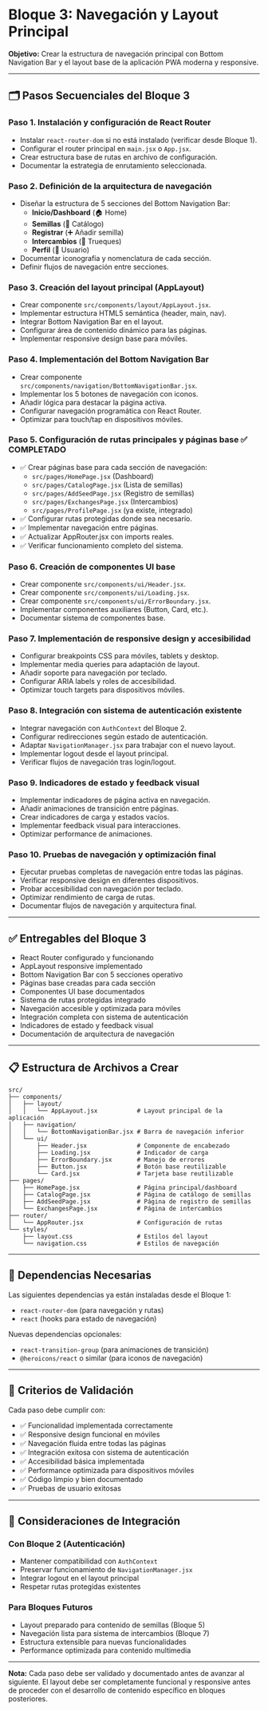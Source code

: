 # Bloque 3: Navegación y Layout Principal

**Objetivo:** Crear la estructura de navegación principal con Bottom Navigation Bar y el layout base de la aplicación PWA moderna y responsive.

---

## 🗂️ Pasos Secuenciales del Bloque 3

### Paso 1. Instalación y configuración de React Router
- Instalar `react-router-dom` si no está instalado (verificar desde Bloque 1).
- Configurar el router principal en `main.jsx` o `App.jsx`.
- Crear estructura base de rutas en archivo de configuración.
- Documentar la estrategia de enrutamiento seleccionada.

### Paso 2. Definición de la arquitectura de navegación
- Diseñar la estructura de 5 secciones del Bottom Navigation Bar:
  - **Inicio/Dashboard** (🏠 Home)
  - **Semillas** (🌱 Catálogo)
  - **Registrar** (➕ Añadir semilla)
  - **Intercambios** (🔄 Trueques)
  - **Perfil** (👤 Usuario)
- Documentar iconografía y nomenclatura de cada sección.
- Definir flujos de navegación entre secciones.

### Paso 3. Creación del layout principal (AppLayout)
- Crear componente `src/components/layout/AppLayout.jsx`.
- Implementar estructura HTML5 semántica (header, main, nav).
- Integrar Bottom Navigation Bar en el layout.
- Configurar área de contenido dinámico para las páginas.
- Implementar responsive design base para móviles.

### Paso 4. Implementación del Bottom Navigation Bar
- Crear componente `src/components/navigation/BottomNavigationBar.jsx`.
- Implementar los 5 botones de navegación con iconos.
- Añadir lógica para destacar la página activa.
- Configurar navegación programática con React Router.
- Optimizar para touch/tap en dispositivos móviles.

### Paso 5. Configuración de rutas principales y páginas base ✅ COMPLETADO
- ✅ Crear páginas base para cada sección de navegación:
  - `src/pages/HomePage.jsx` (Dashboard)
  - `src/pages/CatalogPage.jsx` (Lista de semillas)
  - `src/pages/AddSeedPage.jsx` (Registro de semillas)
  - `src/pages/ExchangesPage.jsx` (Intercambios)
  - `src/pages/ProfilePage.jsx` (ya existe, integrado)
- ✅ Configurar rutas protegidas donde sea necesario.
- ✅ Implementar navegación entre páginas.
- ✅ Actualizar AppRouter.jsx con imports reales.
- ✅ Verificar funcionamiento completo del sistema.

### Paso 6. Creación de componentes UI base
- Crear componente `src/components/ui/Header.jsx`.
- Crear componente `src/components/ui/Loading.jsx`.
- Crear componente `src/components/ui/ErrorBoundary.jsx`.
- Implementar componentes auxiliares (Button, Card, etc.).
- Documentar sistema de componentes base.

### Paso 7. Implementación de responsive design y accesibilidad
- Configurar breakpoints CSS para móviles, tablets y desktop.
- Implementar media queries para adaptación de layout.
- Añadir soporte para navegación por teclado.
- Configurar ARIA labels y roles de accesibilidad.
- Optimizar touch targets para dispositivos móviles.

### Paso 8. Integración con sistema de autenticación existente
- Integrar navegación con `AuthContext` del Bloque 2.
- Configurar redirecciones según estado de autenticación.
- Adaptar `NavigationManager.jsx` para trabajar con el nuevo layout.
- Implementar logout desde el layout principal.
- Verificar flujos de navegación tras login/logout.

### Paso 9. Indicadores de estado y feedback visual
- Implementar indicadores de página activa en navegación.
- Añadir animaciones de transición entre páginas.
- Crear indicadores de carga y estados vacíos.
- Implementar feedback visual para interacciones.
- Optimizar performance de animaciones.

### Paso 10. Pruebas de navegación y optimización final
- Ejecutar pruebas completas de navegación entre todas las páginas.
- Verificar responsive design en diferentes dispositivos.
- Probar accesibilidad con navegación por teclado.
- Optimizar rendimiento de carga de rutas.
- Documentar flujos de navegación y arquitectura final.

---

## ✅ Entregables del Bloque 3
- React Router configurado y funcionando
- AppLayout responsive implementado
- Bottom Navigation Bar con 5 secciones operativo
- Páginas base creadas para cada sección
- Componentes UI base documentados
- Sistema de rutas protegidas integrado
- Navegación accesible y optimizada para móviles
- Integración completa con sistema de autenticación
- Indicadores de estado y feedback visual
- Documentación de arquitectura de navegación

---

## 📋 Estructura de Archivos a Crear

```
src/
├── components/
│   ├── layout/
│   │   └── AppLayout.jsx           # Layout principal de la aplicación
│   ├── navigation/
│   │   └── BottomNavigationBar.jsx # Barra de navegación inferior
│   └── ui/
│       ├── Header.jsx              # Componente de encabezado
│       ├── Loading.jsx             # Indicador de carga
│       ├── ErrorBoundary.jsx       # Manejo de errores
│       ├── Button.jsx              # Botón base reutilizable
│       └── Card.jsx                # Tarjeta base reutilizable
├── pages/
│   ├── HomePage.jsx                # Página principal/dashboard
│   ├── CatalogPage.jsx             # Página de catálogo de semillas
│   ├── AddSeedPage.jsx             # Página de registro de semillas
│   └── ExchangesPage.jsx           # Página de intercambios
├── router/
│   └── AppRouter.jsx               # Configuración de rutas
└── styles/
    ├── layout.css                  # Estilos del layout
    └── navigation.css              # Estilos de navegación
```

---

## 🔗 Dependencias Necesarias

Las siguientes dependencias ya están instaladas desde el Bloque 1:
- `react-router-dom` (para navegación y rutas)
- `react` (hooks para estado de navegación)

Nuevas dependencias opcionales:
- `react-transition-group` (para animaciones de transición)
- `@heroicons/react` o similar (para iconos de navegación)

---

## 🎯 Criterios de Validación

Cada paso debe cumplir con:
- ✅ Funcionalidad implementada correctamente
- ✅ Responsive design funcional en móviles
- ✅ Navegación fluida entre todas las páginas
- ✅ Integración exitosa con sistema de autenticación
- ✅ Accesibilidad básica implementada
- ✅ Performance optimizada para dispositivos móviles
- ✅ Código limpio y bien documentado
- ✅ Pruebas de usuario exitosas

---

## 🔄 Consideraciones de Integración

### Con Bloque 2 (Autenticación)
- Mantener compatibilidad con `AuthContext`
- Preservar funcionamiento de `NavigationManager.jsx`
- Integrar logout en el layout principal
- Respetar rutas protegidas existentes

### Para Bloques Futuros
- Layout preparado para contenido de semillas (Bloque 5)
- Navegación lista para sistema de intercambios (Bloque 7)
- Estructura extensible para nuevas funcionalidades
- Performance optimizada para contenido multimedia

---

**Nota:** Cada paso debe ser validado y documentado antes de avanzar al siguiente. El layout debe ser completamente funcional y responsive antes de proceder con el desarrollo de contenido específico en bloques posteriores.
